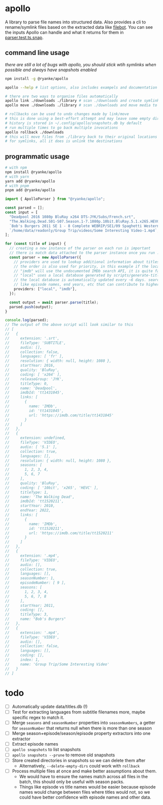 # apollo

A library to parse file names into structured data. Also provides a cli to rename/symlink files based on the extracted data like [filebot](https://filebot.net). You can see the inputs Apollo can handle and what it returns for them in [parser.test.ts.snap](./test/__snapshots__/parser.test.ts.snap).

## command line usage

_there are still a lot of bugs with apollo, you should stick wtih symlinks when possible and always have snapshots enabled_

```bash
npm install -g @ryanke/apollo
```

```bash
apollo --help # list options, also includes exampels and documentation

# there are two ways to organise files automatically
apollo link ./downloads ./library # scan ./downloads and create symlinks to media in ./library
apollo move ./downloads ./library # scan ./downloads and move media to ./library

# rollbacks can be used to undo changes made by link/move
# this is done using a best-effort attempt and may leave some empty directories in the output
# history is stored in ~/.config/apollo/snapshots.db by default
# run multiple times to go back multiple invocations
apollo rollback ./downloads
# this will move files from ./library back to their original locations in ./downloads
# for symlinks, all it does is unlink the destinations
```

## programmatic usage

```bash
# with npm
npm install @ryanke/apollo
# with yarn
yarn add @ryanke/apollo
# with pnpm
pnpm add @ryanke/apollo
```

```ts
import { ApolloParser } from "@ryanke/apollo";

const parsed = [];
const input = [
  "Deadpool 2016 1080p BluRay x264 DTS-JYK/Subs/French.srt",
  "The.Walking.Dead.S01-S07.Season.1-7.1080p.10bit.BluRay.5.1.x265.HEVC",
  `Bob's Burgers 2011 SE 1 - 8 Complete WEBRIP/SE1/09 Spaghetti Western and Meatballs.mp4`,
  `/home/data/readonly/Group Trip/videos/Some Interesting Video-1.mp4`,
];

for (const title of input) {
  // creating a new instance of the parser on each run is important
  // there is match data attached to the parser instance once you run .parse()
  const parser = new ApolloParser({
    // providers are used to lookup additional information about titles.
    // the order is also used for priority, in this example if the local provider has no search results we fall back to imdb.
    // "imdb" will use the undocumented IMDb search API, it is quite fast but does not include some extra info like episode names
    // "local" uses a local database generated by scripts/generate-titles-db.ts in data/titles.db, it is extremely fast.
    // the local database is automatically updated every ~6 days. search results are sometimes lower quality but there is additional information
    // like episode names, end years, etc that can contribute to higher quality matches.
    providers: ["local", "imdb"],
  });

  const output = await parser.parse(title);
  parsed.push(output);
}

console.log(parsed);
// The output of the above script will look similar to this
// [
//   {
//     extension: '.srt',
//     fileType: 'SUBTITLE',
//     audio: [],
//     collection: false,
//     languages: [ 'fr' ],
//     resolution: { width: null, height: 1080 },
//     startYear: 2016,
//     quality: 'BluRay',
//     coding: [ 'x264' ],
//     releaseGroup: 'JYK',
//     titleType: 0,
//     name: 'Deadpool',
//     imdbId: 'tt1431045',
//     links: [
//       {
//         name: 'IMDb',
//         id: 'tt1431045',
//         url: 'https://imdb.com/title/tt1431045'
//       }
//     ]
//   },
//   {
//     extension: undefined,
//     fileType: 'VIDEO',
//     audio: [ '5.1' ],
//     collection: true,
//     languages: [],
//     resolution: { width: null, height: 1080 },
//     seasons: [
//       1, 2, 3, 4,
//       5, 6, 7
//     ],
//     quality: 'BluRay',
//     coding: [ '10bit', 'x265', 'HEVC' ],
//     titleType: 1,
//     name: 'The Walking Dead',
//     imdbId: 'tt1520211',
//     startYear: 2010,
//     endYear: 2022,
//     links: [
//       {
//         name: 'IMDb',
//         id: 'tt1520211',
//         url: 'https://imdb.com/title/tt1520211'
//       }
//     ]
//   },
//   {
//     extension: '.mp4',
//     fileType: 'VIDEO',
//     audio: [],
//     collection: true,
//     languages: [],
//     seasonNumber: 1,
//     episodeNumber: [ 9 ],
//     seasons: [
//       1, 2, 3, 4,
//       5, 6, 7, 8
//     ],
//     startYear: 2011,
//     coding: [],
//     titleType: 3,
//     name: "Bob's Burgers"
//   },
//   {
//     extension: '.mp4',
//     fileType: 'VIDEO',
//     audio: [],
//     collection: false,
//     languages: [],
//     coding: [],
//     index: 1,
//     name: 'Group Trip/Some Interesting Video'
//   }
// ]
```

# todo

- [ ] Automatically update data/titles.db (!)
- [ ] Test for extracting languages from subtitle filenames more, maybe specific regex to match it.
- [ ] Merge `seasons` and `seasonNumber` properties into `seasonNumbers`, a getter for `seasonNumber` that returns null when there is more than one season
- [ ] Merge season+episode/season/episode property extractors into one extractor
- [ ] Extract episode names
- [ ] `apollo snapshots` to list snapshots
- [ ] `apollo snapshots --prune` to remove old snapshots
- [ ] Store created directories in snapshots so we can delete them after
  - Alternatively, `--delete-empty-dirs` could work with `rollback`
- [ ] Process multiple files at once and make better assumptions about them.
  - We would have to ensure the names match across all files in the batch, this should only be useful with season packs.
  - Things like episode vs title names would be easier because episode names would change between files where titles would not, so we could have better confidence with episode names and other data.
